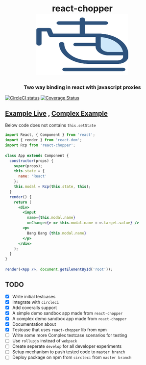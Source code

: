 <h1 align="center">
react-chopper
<br>
<img src="helicopter.svg" alt="downshift logo" title="downshift logo" width="300" height="200"/>
</h1>

<h3 align="center">Two way binding in react with javascript proxies</h3>

[![CircleCI status](https://circleci.com/gh/pawarvijay/react-chopper/tree/master.svg?style=shield&circle-token=:circle-token)](https://circleci.com/gh/pawarvijay/react-chopper/tree/master)
[![Coverage Status](https://coveralls.io/repos/github/pawarvijay/react-chopper/badge.svg?branch=master&style=flat)](https://coveralls.io/github/pawarvijay/react-chopper?branch=master)




## [Example Live](https://stackblitz.com/edit/simple-react-chopper) , [Complex Example](https://stackblitz.com/edit/simple-react-chopper)
 Below code does not contains ```this.setState```
 
```jsx
import React, { Component } from 'react';
import { render } from 'react-dom';
import Rcp from 'react-chopper';

class App extends Component {
  constructor(props) {
    super(props);
    this.state = {
      name: 'React'
    };
    this.modal = Rcp(this.state, this);
  }
  render() {
    return (
      <div>
        <input
          name={this.modal.name}
          onChange={e => this.modal.name = e.target.value} />
        <p>
          Bang Bang {this.modal.name}
        </p>
      </div>
    );
  }
}

render(<App />, document.getElementById('root'));

```

## TODO

- [x] Write initial testcases
- [x] Integrate with `circleci`
- [x] Add coveralls support
- [x] A simple demo sandbox app made from `react-chopper`
- [x] A complex demo sandbox app made from `react-chopper`
- [x] Documentation about
- [x] Testcase that uses `react-chopper` lib from npm
- [ ] Write some more Complex testcase scenarios for testing
- [ ] Use `rollupjs` instead of `webpack`
- [ ] Create seperate `develop` for all developer experiments
- [ ] Setup mechanism to push tested code to `master branch` 
- [ ] Deploy package on npm from `circleci` from `master branch`
